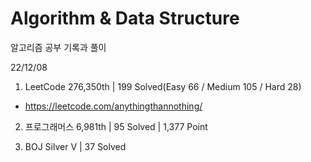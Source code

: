 # Algorithm & Data Structure

알고리즘 공부 기록과 풀이

22/12/08

1. LeetCode 276,350th | 199 Solved(Easy 66 / Medium 105 / Hard 28)
- https://leetcode.com/anythingthannothing/

2. 프로그래머스 6,981th | 95 Solved | 1,377 Point

3. BOJ Silver V | 37 Solved